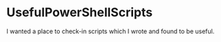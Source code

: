# UsefulPowerShellScripts
I wanted a place to check-in scripts which I wrote and found to be useful.
